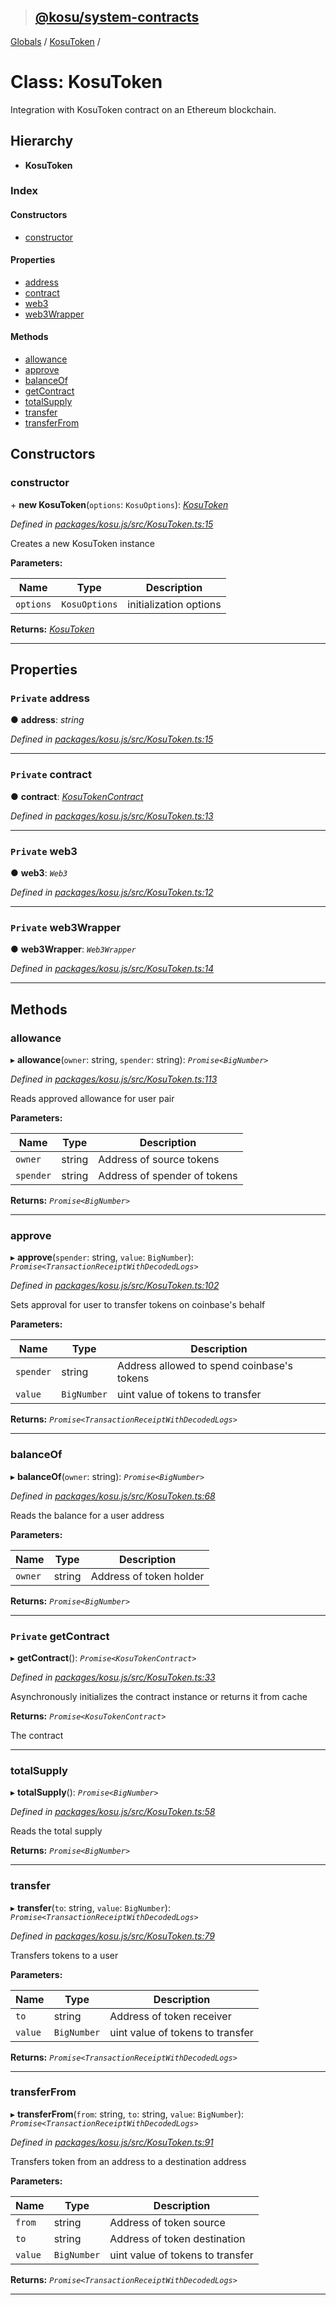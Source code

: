 > ## [@kosu/system-contracts](../README.md)

[Globals](../globals.md) / [KosuToken](kosutoken.md) /

# Class: KosuToken

Integration with KosuToken contract on an Ethereum blockchain.

## Hierarchy

* **KosuToken**

### Index

#### Constructors

* [constructor](kosutoken.md#constructor)

#### Properties

* [address](kosutoken.md#private-address)
* [contract](kosutoken.md#private-contract)
* [web3](kosutoken.md#private-web3)
* [web3Wrapper](kosutoken.md#private-web3wrapper)

#### Methods

* [allowance](kosutoken.md#allowance)
* [approve](kosutoken.md#approve)
* [balanceOf](kosutoken.md#balanceof)
* [getContract](kosutoken.md#private-getcontract)
* [totalSupply](kosutoken.md#totalsupply)
* [transfer](kosutoken.md#transfer)
* [transferFrom](kosutoken.md#transferfrom)

## Constructors

###  constructor

\+ **new KosuToken**(`options`: `KosuOptions`): *[KosuToken](kosutoken.md)*

*Defined in [packages/kosu.js/src/KosuToken.ts:15](url)*

Creates a new KosuToken instance

**Parameters:**

Name | Type | Description |
------ | ------ | ------ |
`options` | `KosuOptions` | initialization options  |

**Returns:** *[KosuToken](kosutoken.md)*

___

## Properties

### `Private` address

● **address**: *string*

*Defined in [packages/kosu.js/src/KosuToken.ts:15](url)*

___

### `Private` contract

● **contract**: *[KosuTokenContract](kosutokencontract.md)*

*Defined in [packages/kosu.js/src/KosuToken.ts:13](url)*

___

### `Private` web3

● **web3**: *`Web3`*

*Defined in [packages/kosu.js/src/KosuToken.ts:12](url)*

___

### `Private` web3Wrapper

● **web3Wrapper**: *`Web3Wrapper`*

*Defined in [packages/kosu.js/src/KosuToken.ts:14](url)*

___

## Methods

###  allowance

▸ **allowance**(`owner`: string, `spender`: string): *`Promise<BigNumber>`*

*Defined in [packages/kosu.js/src/KosuToken.ts:113](url)*

Reads approved allowance for user pair

**Parameters:**

Name | Type | Description |
------ | ------ | ------ |
`owner` | string | Address of source tokens |
`spender` | string | Address of spender of tokens  |

**Returns:** *`Promise<BigNumber>`*

___

###  approve

▸ **approve**(`spender`: string, `value`: `BigNumber`): *`Promise<TransactionReceiptWithDecodedLogs>`*

*Defined in [packages/kosu.js/src/KosuToken.ts:102](url)*

Sets approval for user to transfer tokens on coinbase's behalf

**Parameters:**

Name | Type | Description |
------ | ------ | ------ |
`spender` | string | Address allowed to spend coinbase's tokens |
`value` | `BigNumber` | uint value of tokens to transfer  |

**Returns:** *`Promise<TransactionReceiptWithDecodedLogs>`*

___

###  balanceOf

▸ **balanceOf**(`owner`: string): *`Promise<BigNumber>`*

*Defined in [packages/kosu.js/src/KosuToken.ts:68](url)*

Reads the balance for a user address

**Parameters:**

Name | Type | Description |
------ | ------ | ------ |
`owner` | string | Address of token holder  |

**Returns:** *`Promise<BigNumber>`*

___

### `Private` getContract

▸ **getContract**(): *`Promise<KosuTokenContract>`*

*Defined in [packages/kosu.js/src/KosuToken.ts:33](url)*

Asynchronously initializes the contract instance or returns it from cache

**Returns:** *`Promise<KosuTokenContract>`*

The contract

___

###  totalSupply

▸ **totalSupply**(): *`Promise<BigNumber>`*

*Defined in [packages/kosu.js/src/KosuToken.ts:58](url)*

Reads the total supply

**Returns:** *`Promise<BigNumber>`*

___

###  transfer

▸ **transfer**(`to`: string, `value`: `BigNumber`): *`Promise<TransactionReceiptWithDecodedLogs>`*

*Defined in [packages/kosu.js/src/KosuToken.ts:79](url)*

Transfers tokens to a user

**Parameters:**

Name | Type | Description |
------ | ------ | ------ |
`to` | string | Address of token receiver |
`value` | `BigNumber` | uint value of tokens to transfer  |

**Returns:** *`Promise<TransactionReceiptWithDecodedLogs>`*

___

###  transferFrom

▸ **transferFrom**(`from`: string, `to`: string, `value`: `BigNumber`): *`Promise<TransactionReceiptWithDecodedLogs>`*

*Defined in [packages/kosu.js/src/KosuToken.ts:91](url)*

Transfers token from an address to a destination address

**Parameters:**

Name | Type | Description |
------ | ------ | ------ |
`from` | string | Address of token source |
`to` | string | Address of token destination |
`value` | `BigNumber` | uint value of tokens to transfer  |

**Returns:** *`Promise<TransactionReceiptWithDecodedLogs>`*

___